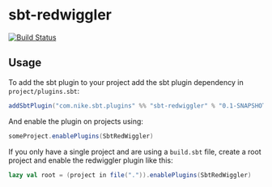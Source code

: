 # sbt-redwiggler
[![Build Status](https://travis-ci.com/Nike-Inc/sbt-redwiggler.svg?token=PmECSWCH8LFEKNdzr64F&branch=master)](https://travis-ci.com/Nike-Inc/sbt-redwiggler)

## Usage


To add the sbt plugin to your project add the sbt plugin dependency in `project/plugins.sbt`:

```scala
addSbtPlugin("com.nike.sbt.plugins" %% "sbt-redwiggler" % "0.1-SNAPSHOT")
```

And enable the plugin on projects using:

```scala
someProject.enablePlugins(SbtRedWiggler)
```

If you only have a single project and are using a `build.sbt` file, create a root project and enable the redwiggler plugin like this:

```scala
lazy val root = (project in file(".")).enablePlugins(SbtRedWiggler)
```

